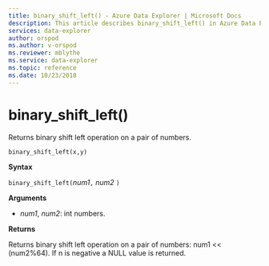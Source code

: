 ```yaml
---
title: binary_shift_left() - Azure Data Explorer | Microsoft Docs
description: This article describes binary_shift_left() in Azure Data Explorer.
services: data-explorer
author: orspod
ms.author: v-orspod
ms.reviewer: mblythe
ms.service: data-explorer
ms.topic: reference
ms.date: 10/23/2018
---
```

# binary_shift_left()

Returns binary shift left operation on a pair of numbers.

```kusto
binary_shift_left(x,y)	
```

**Syntax**

`binary_shift_left(`*num1*`,` *num2* `)`

**Arguments**

* *num1*, *num2*: int numbers.

**Returns**

Returns binary shift left operation on a pair of numbers: num1 << (num2%64).
If n is negative a NULL value is returned.